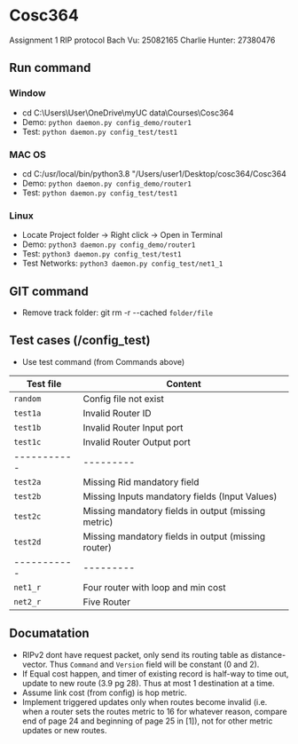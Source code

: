 # Cosc364

Assignment 1 RIP protocol
Bach Vu: 25082165
Charlie Hunter: 27380476

## Run command

### Window

- cd C:\Users\User\OneDrive\myUC data\Courses\Cosc364
- Demo: `python daemon.py config_demo/router1`
- Test: `python daemon.py config_test/test1`

### MAC OS

- cd C:/usr/local/bin/python3.8 "/Users/user1/Desktop/cosc364/Cosc364
- Demo: `python daemon.py config_demo/router1`
- Test: `python daemon.py config_test/test1`

### Linux

- Locate Project folder -> Right click -> Open in Terminal
- Demo: `python3 daemon.py config_demo/router1`
- Test: `python3 daemon.py config_test/test1`
- Test Networks: `python3 daemon.py config_test/net1_1`

## GIT command

- Remove track folder: git rm -r --cached `folder/file`

## Test cases (/config_test)

- Use test command (from Commands above)

| Test file | Content |
|-----------|---------|
| `random`  | Config file not exist      |
| `test1a`  | Invalid Router ID          |
| `test1b`  | Invalid Router Input port  |
| `test1c`  | Invalid Router Output port |
|-----------|---------|
| `test2a`  | Missing Rid mandatory field  |
| `test2b`  | Missing Inputs mandatory fields (Input Values)  |
| `test2c`  | Missing mandatory fields in output (missing metric)  |
| `test2d`  | Missing mandatory fields in output (missing router)  |
|-----------|---------|
| `net1_r`  | Four router with loop and min cost |
| `net2_r`  | Five Router |


## Documatation

- RIPv2 dont have request packet, only send its routing table as distance-vector. Thus `Command` and `Version` field will be constant (0 and 2).
- If Equal cost happen, and timer of existing record is half-way to time out, update to new route (3.9 pg 28). Thus at most 1 destination at a time.
- Assume link cost (from config) is hop metric.
- Implement triggered updates only when routes become invalid (i.e. when a router
sets the routes metric to 16 for whatever reason, compare end of page 24 and
beginning of page 25 in [1]), not for other metric updates or new routes.

